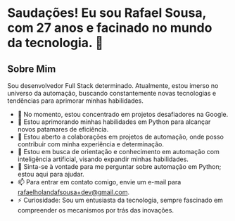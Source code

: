 # Saudações! Eu sou Rafael Sousa, com 27 anos e facinado no mundo da tecnologia. 👋

## Sobre Mim
Sou desenvolvedor Full Stack determinado. Atualmente, estou imerso no universo da automação, buscando constantemente novas tecnologias e tendências para aprimorar minhas habilidades.

- 🔭 No momento, estou concentrado em projetos desafiadores na Google.
- 🌱 Estou aprimorando minhas habilidades em Python para alcançar novos patamares de eficiência.
- 👯 Estou aberto a colaborações em projetos de automação, onde posso contribuir com minha experiência e determinação.
- 🤔 Estou em busca de orientação e conhecimento em automação com inteligência artificial, visando expandir minhas habilidades.
- 💬 Sinta-se à vontade para me perguntar sobre automação em Python; estou aqui para ajudar.
- 📫 Para entrar em contato comigo, envie um e-mail para rafaelholandafsousa+dev@gmail.com.
- ⚡ Curiosidade: Sou um entusiasta da tecnologia, sempre fascinado em compreender os mecanismos por trás das inovações.
